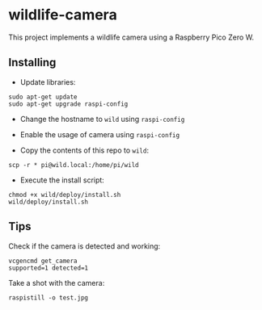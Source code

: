 # wildlife-camera

This project implements a wildlife camera using a Raspberry Pico Zero W.

## Installing

- Update libraries:

```
sudo apt-get update
sudo apt-get upgrade raspi-config
```

- Change the hostname to `wild` using `raspi-config`

- Enable the usage of camera using `raspi-config`

- Copy the contents of this repo to `wild`:

```
scp -r * pi@wild.local:/home/pi/wild
```

- Execute the install script:
```
chmod +x wild/deploy/install.sh
wild/deploy/install.sh
```

## Tips

Check if the camera is detected and working:

```
vcgencmd get_camera
supported=1 detected=1
```

Take a shot with the camera:
```
raspistill -o test.jpg
```